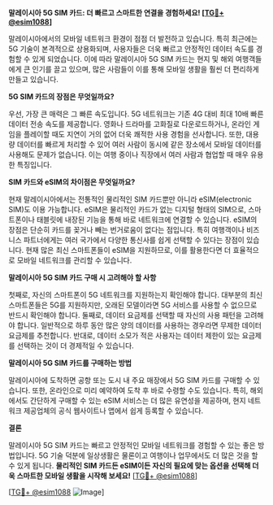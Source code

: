 **말레이시아 5G SIM 카드: 더 빠르고 스마트한 연결을 경험하세요! [[TG💪+ @esim1088](https://t.me/s/esim1088)]**

말레이시아에서의 모바일 네트워크 환경이 점점 더 발전하고 있습니다. 특히 최근에는 5G 기술이 본격적으로 상용화되며, 사용자들은 더욱 빠르고 안정적인 데이터 속도를 경험할 수 있게 되었습니다. 이에 따라 말레이시아 5G SIM 카드는 현지 및 해외 여행객들에게 큰 인기를 끌고 있으며, 많은 사람들이 이를 통해 모바일 생활을 훨씬 더 편리하게 만들고 있습니다.

**5G SIM 카드의 장점은 무엇일까요?**

우선, 가장 큰 매력은 그 빠른 속도입니다. 5G 네트워크는 기존 4G 대비 최대 10배 빠른 데이터 전송 속도를 제공합니다. 영화나 드라마를 고화질로 다운로드하거나, 온라인 게임을 플레이할 때도 지연이 거의 없어 더욱 쾌적한 사용 경험을 선사합니다. 또한, 대용량 데이터를 빠르게 처리할 수 있어 여러 사람이 동시에 같은 장소에서 모바일 데이터를 사용해도 문제가 없습니다. 이는 여행 중이나 직장에서 여러 사람과 협업할 때 매우 유용한 특징입니다.

**SIM 카드와 eSIM의 차이점은 무엇일까요?**

현재 말레이시아에서는 전통적인 물리적인 SIM 카드뿐만 아니라 eSIM(electronic SIM)도 이용 가능합니다. eSIM은 물리적인 카드가 없는 디지털 형태의 SIM으로, 스마트폰이나 태블릿에 내장된 기능을 통해 바로 네트워크에 연결할 수 있습니다. eSIM의 장점은 단순히 카드를 꽂거나 빼는 번거로움이 없다는 점입니다. 특히 여행객이나 비즈니스 파트너에게는 여러 국가에서 다양한 통신사를 쉽게 선택할 수 있다는 장점이 있습니다. 현재 많은 최신 스마트폰들이 eSIM을 지원하므로, 이를 활용한다면 더 효율적으로 모바일 네트워크를 관리할 수 있습니다.

**말레이시아 5G SIM 카드 구매 시 고려해야 할 사항**

첫째로, 자신의 스마트폰이 5G 네트워크를 지원하는지 확인해야 합니다. 대부분의 최신 스마트폰들은 5G를 지원하지만, 오래된 모델이라면 5G 서비스를 사용할 수 없으므로 반드시 확인해야 합니다. 둘째로, 데이터 요금제를 선택할 때 자신의 사용 패턴을 고려해야 합니다. 일반적으로 하루 동안 많은 양의 데이터를 사용하는 경우라면 무제한 데이터 요금제를 추천합니다. 반대로, 데이터 소모가 적은 사용자는 데이터 제한이 있는 요금제를 선택하는 것이 더 경제적일 수 있습니다.

**말레이시아 5G SIM 카드를 구매하는 방법**

말레이시아에 도착하면 공항 또는 도시 내 주요 매장에서 5G SIM 카드를 구매할 수 있습니다. 또한, 온라인으로 미리 예약하여 도착 후 바로 수령할 수도 있습니다. 특히, 해외에서도 간단하게 구매할 수 있는 eSIM 서비스는 더 많은 유연성을 제공하며, 현지 네트워크 제공업체의 공식 웹사이트나 앱에서 쉽게 등록할 수 있습니다.

**결론**

말레이시아 5G SIM 카드는 빠르고 안정적인 모바일 네트워크를 경험할 수 있는 좋은 방법입니다. 5G 기술 덕분에 일상생활은 물론이고 여행이나 업무에서도 더 많은 것을 할 수 있게 됩니다. **물리적인 SIM 카드든 eSIM이든 자신의 필요에 맞는 옵션을 선택해 더욱 스마트한 모바일 생활을 시작해 보세요!** [[TG💪+ @esim1088](https://t.me/s/esim1088)]

[[TG💪+ @esim1088](https://t.me/s/esim1088) ![Image](https://i.postimg.cc/Y0z9fWf4/image.png)]
